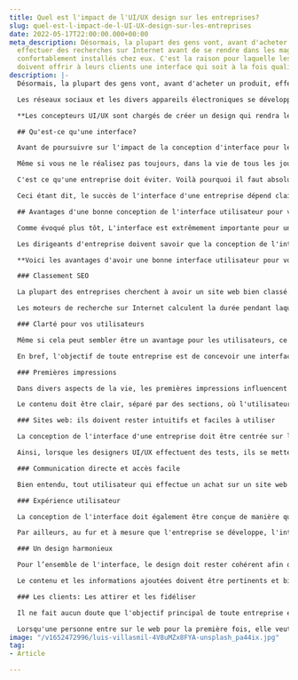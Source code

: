 ```yaml
---
title: Quel est l'impact de l'UI/UX design sur les entreprises?
slug: quel-est-l-impact-de-l-UI-UX-design-sur-les-entreprises
date: 2022-05-17T22:00:00.000+00:00
meta_description: Désormais, la plupart des gens vont, avant d'acheter un produit,
  effectuer des recherches sur Internet avant de se rendre dans les magasins, en étant
  confortablement installés chez eux. C'est la raison pour laquelle les entreprises
  doivent offrir à leurs clients une interface qui soit à la fois qualitative et intuitive.
description: |-
  Désormais, la plupart des gens vont, avant d'acheter un produit, effectuer des recherches sur Internet avant de se rendre dans les magasins, en étant confortablement installés chez eux. C'est la raison pour laquelle les entreprises doivent offrir à leurs clients une interface qui soit à la fois **qualitative et intuitive.**

  Les réseaux sociaux et les divers appareils électroniques se développent et changent tous les jours. Ces évolutions obligent les entreprises à se poser et à mettre en œuvre des stratégies pour intégrer cela et faire face à la concurrence. En réalité, de nombreuses personnes trouvent VOTRE entreprise pour la première fois, grâce à internet.

  **Les concepteurs UI/UX sont chargés de créer un design qui rendra le site Web plus attrayant pour les internautes. C'est ce qu'on appelle le référencement SEO.** Il est prudent de dire que lorsqu'un internaute passe beaucoup de temps sur une page spécifique, il l'apprécie probablement et la trouve simple à naviguer. C'est exactement ce que nous recherchons.

  ## Qu'est-ce qu'une interface?

  Avant de poursuivre sur l'impact de la conception d'interface pour les entreprises, il faut d’abord définir ce qu'est une interface pour bien comprendre ce dont nous parlons.

  Même si vous ne le réalisez pas toujours, dans la vie de tous les jours, nous interagissons en permanence avec différentes interfaces. Il s'avère toutefois que, bien souvent, nous ne savons pas comment elles fonctionnent, car leur conception n'est pas optimale. Lorsque cela se produit, c’est que l'utilisateur est généralement frustré et qu’il ferme immédiatement la page qu’il consultait pour en chercher une autre.

  C'est ce qu'une entreprise doit éviter. Voilà pourquoi il faut absolument créer une interface simple, intuitive qui permette aux utilisateurs d’obtenir rapidement ce pour quoi ils sont venus.

  Ceci étant dit, le succès de l'interface d'une entreprise dépend clairement beaucoup de l'objectif pour lequel elle a été conçue et aussi du type d'utilisateur auquel elle s'adresse. Quoi qu'il en soit, elle doit être facile à utiliser et à comprendre.

  ## Avantages d'une bonne conception de l'interface utilisateur pour votre entreprise

  Comme évoqué plus tôt, L'interface est extrêmement importante pour une entreprise, car c’est le premier élément qu’il verra à l'écran, mais aussi la première impression qu'il aura de votre site à partir du moment où il le trouve sur Google.

  Les dirigeants d'entreprise doivent savoir que la conception de l'interface utilisateur peut avoir un effet positif ou négatif. Un bon design web rendra le produit compétitif.

  **Voici les avantages d'avoir une bonne interface utilisateur pour votre entreprise:**

  ### Classement SEO

  La plupart des entreprises cherchent à avoir un site web bien classé. L'une des façons d'y parvenir est d'avoir une interface utilisateur qui soit de qualité.

  Les moteurs de recherche sur Internet calculent la durée pendant laquelle l'utilisateur reste sur un site Web donné et la pertinence de ce site par rapport à la recherche qu'il a effectuée. L'objectif est que l'utilisateur reste sur le site aussi longtemps que possible, ce qui indique que la navigation est facile.

  ### Clarté pour vos utilisateurs

  Même si cela peut sembler être un avantage pour les utilisateurs, ce n'est pas le cas. Les entreprises doivent être claires et précises sur qui elles sont et ce qu'elles offrent. En y parvenant, elles seront en mesure de concevoir une bonne interface qui réponde bien aux attentes des utilisateurs.

  En bref, l'objectif de toute entreprise est de concevoir une interface qui communique avec précision ce qu'elle veut offrir.

  ### Premières impressions

  Dans divers aspects de la vie, les premières impressions influencent les décisions des gens, et le site web d'une entreprise ne fait pas exception à cela. C'est la raison pour laquelle il est essentiel que l'interface soit bien conçue, qu'elle attire le regard et, surtout, qu'elle soit intuitive.

  Le contenu doit être clair, séparé par des sections, où l'utilisateur peut comprendre clairement ce qu'il voit.

  ### Sites web: ils doivent rester intuitifs et faciles à utiliser

  La conception de l'interface d'une entreprise doit être centrée sur l'utilisateur, afin qu'il se sente bien en restant sur le site. Il est essentiel que les personnes qui entrent sur le site puissent comprendre en quelques étapes comment l'utiliser sans avoir de difficultés.

  Ainsi, lorsque les designers UI/UX effectuent des tests, ils se mettent à la place de l'utilisateur qui entre pour la première fois sur l'interface, ce qui est une manière simple de vérifier son bon fonctionnement.

  ### Communication directe et accès facile

  Bien entendu, tout utilisateur qui effectue un achat sur un site web doit se sentir en sécurité pendant le processus, mais aussi lors des étapes qui précèdent et celles qui suivent. De fait, l'interface doit contenir un moyen de contact direct avec le client, ce qui génère de la confiance, et vous fera obtenir plus de visites.

  ### Expérience utilisateur

  La conception de l'interface doit également être conçue de manière que l'utilisateur puisse l'utiliser depuis n'importe quel équipement électronique. Cela créera une meilleure expérience utilisateur, ce qui est un aspect fondamental pour le client.

  Par ailleurs, au fur et à mesure que l'entreprise se développe, l'interface va servir à différents types d'utilisateurs. L’idée peut être alors d'ajouter des tutoriels (qui peuvent être sinon mis de côté), pour ceux qui ont besoin d'aide.

  ### Un design harmonieux

  Pour l’ensemble de l'interface, le design doit rester cohérent afin que l'utilisateur, au fur et à mesure qu'il évolue sur le site, ait le sentiment d'être au même endroit et intègre le style spécifique de l'entreprise.

  Le contenu et les informations ajoutées doivent être pertinents et bien répartis. L'harmonie apportera ainsi à l'entreprise une image plus professionnelle.

  ### Les clients: Les attirer et les fidéliser

  Il ne fait aucun doute que l'objectif principal de toute entreprise est d'attirer et de fidéliser les clients. Une bonne conception de l'interface est donc essentielle pour y parvenir.

  Lorsqu'une personne entre sur le web pour la première fois, elle veut trouver facilement et rapidement ce qu'elle cherche. Et si c’est bien ce qui se passe, alors elle reviendra.
image: "/v1652472996/luis-villasmil-4V8uMZx8FYA-unsplash_pa44ix.jpg"
tag:
- Article

---
```

